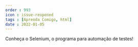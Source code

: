 ```yaml
---
order : 993
icon : issue-reopened
tags : [Aprenda Comigo, html]
date : 2022-01-05
---
```

Conheça o Selenium, o programa para automação de testes!